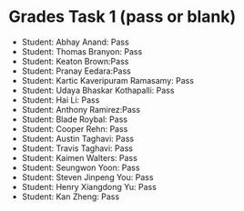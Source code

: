 # Grades Task 1 (pass or blank)

* Student: Abhay Anand: Pass
* Student: Thomas Branyon: Pass
* Student: Keaton Brown:Pass
* Student: Pranay Eedara:Pass
* Student: Kartic Kaveripuram Ramasamy: Pass
* Student: Udaya Bhaskar Kothapalli: Pass
* Student: Hai Li: Pass
* Student: Anthony Ramirez:Pass
* Student: Blade Roybal: Pass
* Student: Cooper Rehn: Pass
* Student: Austin Taghavi: Pass
* Student: Travis Taghavi: Pass
* Student: Kaimen Walters: Pass
* Student: Seungwon Yoon: Pass
* Student: Steven Jinpeng You: Pass
* Student: Henry Xiangdong Yu: Pass
* Student: Kan Zheng: Pass
